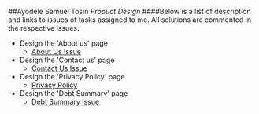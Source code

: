 ##Ayodele Samuel Tosin 
_Product Design_
####Below is a list of description and links to issues of tasks assigned to me. All solutions are commented in the respective issues. 
* Design the 'About us' page <br> 
   - [About Us Issue](https://github.com/zuri-training/proj_debtors-team-36/issues/117)
* Design the 'Contact us' page <br>
   - [Contact Us Issue](https://github.com/zuri-training/proj_debtors-team-36/issues/18)
* Design the 'Privacy Policy' page <br>
   - [Privacy Policy ](https://github.com/zuri-training/proj_debtors-team-36/issues/116)
* Design the 'Debt Summary' page <br>
   - [Debt Summary Issue](https://github.com/zuri-training/proj_debtors-team-36/issues/49)
